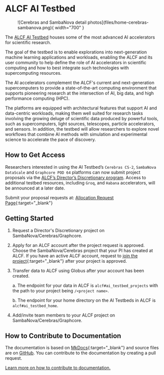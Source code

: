 # ALCF AI Testbed

<figure markdown>
  ![Cerebras and SambaNova detail photos](files/home-cerebras-sambanova.png){ width="700" }
</figure>

The [ALCF AI Testbed](https://www.alcf.anl.gov/alcf-ai-testbed) houses some of the most advanced AI accelerators for scientific research. 

The goal of the testbed is to enable explorations into next-generation machine learning applications and workloads, enabling the ALCF and its user community to help define the role of AI accelerators in scientific computing and how to best integrate such technologies with supercomputing resources.

The AI accelerators complement the ALCF's current and next-generation supercomputers to provide a state-of-the-art computing environment that supports pioneering research at the intersection of AI, big data, and high performance computing (HPC). 

The platforms are equipped with architectural features that support AI and data-centric workloads, making them well suited for research tasks involving the growing deluge of scientific data produced by powerful tools, such as supercomputers, light sources, telescopes, particle accelerators, and sensors. In addition, the testbed will allow researchers to explore novel workflows that combine AI methods with simulation and experimental science to accelerate the pace of discovery.

## How to Get Access
Researchers interested in using the AI Testbed’s `Cerebras CS-2`, `SambaNova DataScale`  and `Graphcore POD 64` platforms can now submit project proposals via the [ALCF’s Director’s Discretionary program](https://www.alcf.anl.gov/science/directors-discretionary-allocation-program). Access to additional testbed resources, including `Groq`, and `Habana` accelerators, will be announced at a later date. 

Submit your proposal requests at: [Allocation Request Page](https://accounts.alcf.anl.gov/allocationRequests){:target="_blank"}

## Getting Started
1. Request a Director's Discretionary project on SambaNova/Cerebras/Graphcore.

2. Apply for an ALCF account after the project request is approved. Choose the SambaNova/Cerebras project that your PI has created at ALCF. If you have an active ALCF account, request to [join the project](https://accounts.alcf.anl.gov/joinProject){:target="_blank"} after your project is approved.

3. Transfer data to ALCF using Globus after your account has been created.

    a. The endpoint for your data in ALCF is ``` alcf#ai_testbed_projects ``` with the path to your project being  ``` /<project name> ```. 

    b. The endpoint for your home directory on the AI Testbeds in ALCF is ``` alcf#ai_testbed_home ```.

4. Add/invite team members to your ALCF project on SambaNova/Cerebras/Graphcore. 

## How to Contribute to Documentation
The documentation is based on [MkDocs](https://www.mkdocs.org/){:target="_blank"} and source files are
on [GitHub](https://github.com/argonne-lcf/ai-testbed-userdocs). You can contribute to the documentation by creating a pull request. 
 
 [Learn more on how to contribute to documentation.](https://github.com/argonne-lcf/user-guides/blob/main/README.md)
